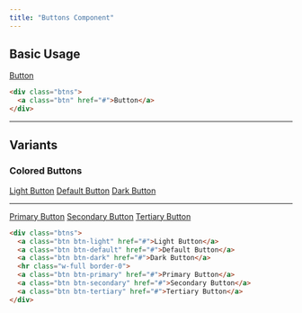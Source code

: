 ```yaml
---
title: "Buttons Component"
---
```


## Basic Usage

<div class="btns not-content">
  <a class="btn" href="#">Button</a>
</div>

<!-- prettier-ignore -->
```html
<div class="btns">
  <a class="btn" href="#">Button</a>
</div>
```

---

## Variants

### Colored Buttons

<div class="btns not-content">
  <a class="btn btn-light" href="#">Light Button</a>
  <a class="btn btn-default" href="#">Default Button</a>
  <a class="btn btn-dark" href="#">Dark Button</a>
  <hr class="w-full border-0">
  <a class="btn btn-primary" href="#">Primary Button</a>
  <a class="btn btn-secondary" href="#">Secondary Button</a>
  <a class="btn btn-tertiary" href="#">Tertiary Button</a>
</div>

<!-- prettier-ignore -->
```html
<div class="btns">
  <a class="btn btn-light" href="#">Light Button</a>
  <a class="btn btn-default" href="#">Default Button</a>
  <a class="btn btn-dark" href="#">Dark Button</a>
  <hr class="w-full border-0">
  <a class="btn btn-primary" href="#">Primary Button</a>
  <a class="btn btn-secondary" href="#">Secondary Button</a>
  <a class="btn btn-tertiary" href="#">Tertiary Button</a>
</div>
```
